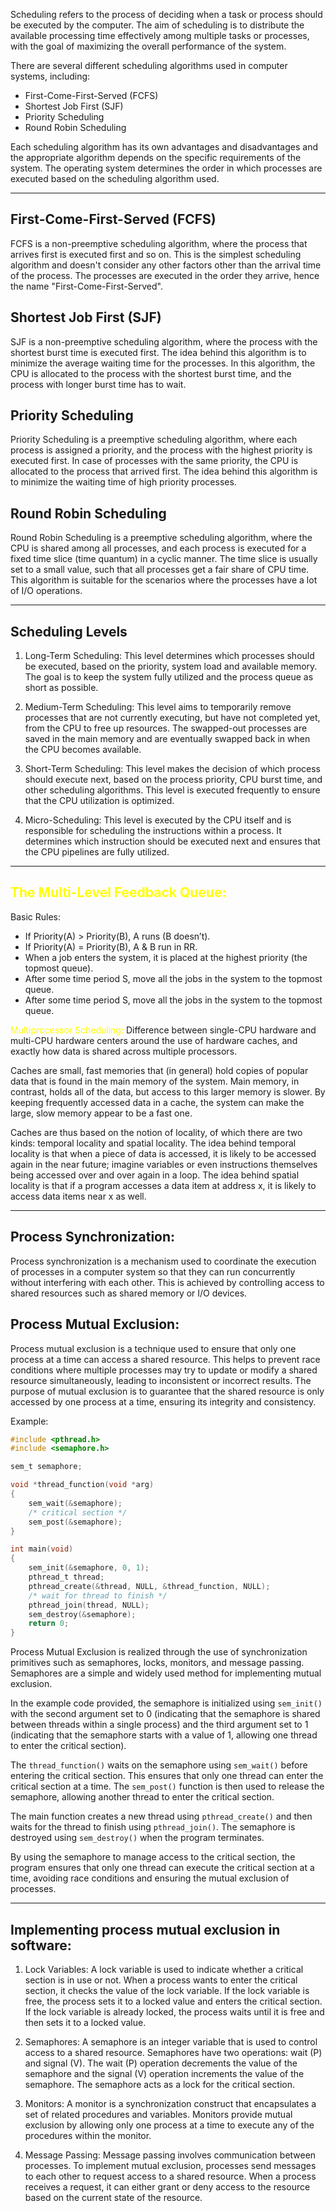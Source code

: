 
Scheduling refers to the process of deciding when a task or process should be executed by the computer. The aim of scheduling is to distribute the available processing time effectively among multiple tasks or processes, with the goal of maximizing the overall performance of the system.

There are several different scheduling algorithms used in computer systems, including:

-   First-Come-First-Served (FCFS)
-   Shortest Job First (SJF)
-   Priority Scheduling
-   Round Robin Scheduling

Each scheduling algorithm has its own advantages and disadvantages and the appropriate algorithm depends on the specific requirements of the system. The operating system determines the order in which processes are executed based on the scheduling algorithm used.

---

## First-Come-First-Served (FCFS)

FCFS is a non-preemptive scheduling algorithm, where the process that arrives first is executed first and so on. This is the simplest scheduling algorithm and doesn't consider any other factors other than the arrival time of the process. The processes are executed in the order they arrive, hence the name "First-Come-First-Served".


## Shortest Job First (SJF)

SJF is a non-preemptive scheduling algorithm, where the process with the shortest burst time is executed first. The idea behind this algorithm is to minimize the average waiting time for the processes. In this algorithm, the CPU is allocated to the process with the shortest burst time, and the process with longer burst time has to wait.


## Priority Scheduling

Priority Scheduling is a preemptive scheduling algorithm, where each process is assigned a priority, and the process with the highest priority is executed first. In case of processes with the same priority, the CPU is allocated to the process that arrived first. The idea behind this algorithm is to minimize the waiting time of high priority processes.


## Round Robin Scheduling

Round Robin Scheduling is a preemptive scheduling algorithm, where the CPU is shared among all processes, and each process is executed for a fixed time slice (time quantum) in a cyclic manner. The time slice is usually set to a small value, such that all processes get a fair share of CPU time. This algorithm is suitable for the scenarios where the processes have a lot of I/O operations.


----
## Scheduling Levels

1.  Long-Term Scheduling: This level determines which processes should be executed, based on the priority, system load and available memory. The goal is to keep the system fully utilized and the process queue as short as possible.
    
2.  Medium-Term Scheduling: This level aims to temporarily remove processes that are not currently executing, but have not completed yet, from the CPU to free up resources. The swapped-out processes are saved in the main memory and are eventually swapped back in when the CPU becomes available.
    
3.  Short-Term Scheduling: This level makes the decision of which process should execute next, based on the process priority, CPU burst time, and other scheduling algorithms. This level is executed frequently to ensure that the CPU utilization is optimized.
    
4.  Micro-Scheduling: This level is executed by the CPU itself and is responsible for scheduling the instructions within a process. It determines which instruction should be executed next and ensures that the CPU pipelines are fully utilized.


-----
## <span style="color:yellow">The Multi-Level Feedback Queue:</span>

Basic Rules:
- If Priority(A) > Priority(B), A runs (B doesn’t).
- If Priority(A) = Priority(B), A & B run in RR.
- When a job enters the system, it is placed at the highest priority (the topmost queue).
- After some time period S, move all the jobs in the system to the topmost queue.
- After some time period S, move all the jobs in the system to the topmost queue.

<span style="color:yellow">Multiprocessor Scheduling:</span>
Difference between single-CPU hardware and multi-CPU hardware centers around the use of hardware caches, and exactly how data is shared across multiple processors.

Caches are small, fast memories that (in general) hold copies of popular data that is found in the main memory of the system. Main memory, in contrast, holds all of the data, but access to this larger memory is slower. By keeping frequently accessed data in a cache, the system can make the large, slow memory appear to be a fast one.

Caches are thus based on the notion of locality, of which there are two kinds: temporal locality and spatial locality. The idea behind temporal locality is that when a piece of data is accessed, it is likely to be accessed again in the near future; imagine variables or even instructions themselves being accessed over and over again in a loop. The idea behind spatial locality is that if a program accesses a data item at address x, it is likely to access data items near x as well.

----

## Process Synchronization:

Process synchronization is a mechanism used to coordinate the execution of processes in a computer system so that they can run concurrently without interfering with each other. This is achieved by controlling access to shared resources such as shared memory or I/O devices.


## Process Mutual Exclusion:

Process mutual exclusion is a technique used to ensure that only one process at a time can access a shared resource. This helps to prevent race conditions where multiple processes may try to update or modify a shared resource simultaneously, leading to inconsistent or incorrect results. The purpose of mutual exclusion is to guarantee that the shared resource is only accessed by one process at a time, ensuring its integrity and consistency.

Example:
```C
#include <pthread.h>
#include <semaphore.h>

sem_t semaphore;

void *thread_function(void *arg)
{
    sem_wait(&semaphore);
    /* critical section */
    sem_post(&semaphore);
}

int main(void)
{
    sem_init(&semaphore, 0, 1);
    pthread_t thread;
    pthread_create(&thread, NULL, &thread_function, NULL);
    /* wait for thread to finish */
    pthread_join(thread, NULL);
    sem_destroy(&semaphore);
    return 0;
}
```

Process Mutual Exclusion is realized through the use of synchronization primitives such as semaphores, locks, monitors, and message passing. Semaphores are a simple and widely used method for implementing mutual exclusion.

In the example code provided, the semaphore is initialized using `sem_init()` with the second argument set to 0 (indicating that the semaphore is shared between threads within a single process) and the third argument set to 1 (indicating that the semaphore starts with a value of 1, allowing one thread to enter the critical section).

The `thread_function()` waits on the semaphore using `sem_wait()` before entering the critical section. This ensures that only one thread can enter the critical section at a time. The `sem_post()` function is then used to release the semaphore, allowing another thread to enter the critical section.

The main function creates a new thread using `pthread_create()` and then waits for the thread to finish using `pthread_join()`. The semaphore is destroyed using `sem_destroy()` when the program terminates.

By using the semaphore to manage access to the critical section, the program ensures that only one thread can execute the critical section at a time, avoiding race conditions and ensuring the mutual exclusion of processes.




----

## Implementing process mutual exclusion in software:

1.  Lock Variables: A lock variable is used to indicate whether a critical section is in use or not. When a process wants to enter the critical section, it checks the value of the lock variable. If the lock variable is free, the process sets it to a locked value and enters the critical section. If the lock variable is already locked, the process waits until it is free and then sets it to a locked value.
    
2.  Semaphores: A semaphore is an integer variable that is used to control access to a shared resource. Semaphores have two operations: wait (P) and signal (V). The wait (P) operation decrements the value of the semaphore and the signal (V) operation increments the value of the semaphore. The semaphore acts as a lock for the critical section.
    
3.  Monitors: A monitor is a synchronization construct that encapsulates a set of related procedures and variables. Monitors provide mutual exclusion by allowing only one process at a time to execute any of the procedures within the monitor.
    
4.  Message Passing: Message passing involves communication between processes. To implement mutual exclusion, processes send messages to each other to request access to a shared resource. When a process receives a request, it can either grant or deny access to the resource based on the current state of the resource.
